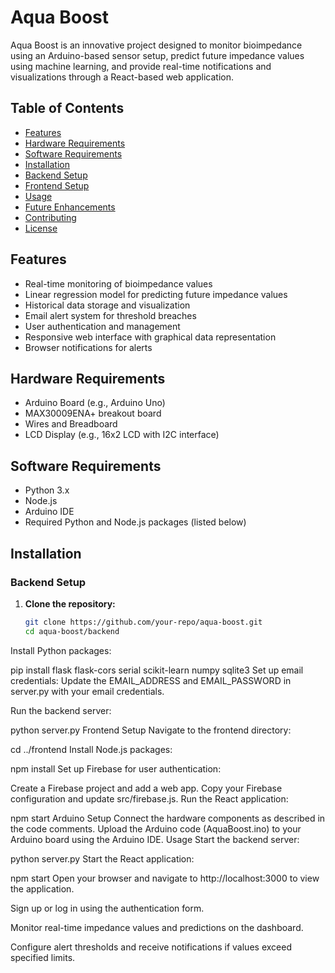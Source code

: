 # Aqua Boost

Aqua Boost is an innovative project designed to monitor bioimpedance using an Arduino-based sensor setup, predict future impedance values using machine learning, and provide real-time notifications and visualizations through a React-based web application.

## Table of Contents

- [Features](#features)
- [Hardware Requirements](#hardware-requirements)
- [Software Requirements](#software-requirements)
- [Installation](#installation)
- [Backend Setup](#backend-setup)
- [Frontend Setup](#frontend-setup)
- [Usage](#usage)
- [Future Enhancements](#future-enhancements)
- [Contributing](#contributing)
- [License](#license)

## Features

- Real-time monitoring of bioimpedance values
- Linear regression model for predicting future impedance values
- Historical data storage and visualization
- Email alert system for threshold breaches
- User authentication and management
- Responsive web interface with graphical data representation
- Browser notifications for alerts

## Hardware Requirements

- Arduino Board (e.g., Arduino Uno)
- MAX30009ENA+ breakout board
- Wires and Breadboard
- LCD Display (e.g., 16x2 LCD with I2C interface)

## Software Requirements

- Python 3.x
- Node.js
- Arduino IDE
- Required Python and Node.js packages (listed below)

## Installation

### Backend Setup

1. **Clone the repository:**
   ```bash
   git clone https://github.com/your-repo/aqua-boost.git
   cd aqua-boost/backend
Install Python packages:

pip install flask flask-cors serial scikit-learn numpy sqlite3
Set up email credentials:
Update the EMAIL_ADDRESS and EMAIL_PASSWORD in server.py with your email credentials.

Run the backend server:

python server.py
Frontend Setup
Navigate to the frontend directory:

cd ../frontend
Install Node.js packages:

npm install
Set up Firebase for user authentication:

Create a Firebase project and add a web app.
Copy your Firebase configuration and update src/firebase.js.
Run the React application:


npm start
Arduino Setup
Connect the hardware components as described in the code comments.
Upload the Arduino code (AquaBoost.ino) to your Arduino board using the Arduino IDE.
Usage
Start the backend server:


python server.py
Start the React application:

npm start
Open your browser and navigate to http://localhost:3000 to view the application.

Sign up or log in using the authentication form.

Monitor real-time impedance values and predictions on the dashboard.

Configure alert thresholds and receive notifications if values exceed specified limits.
